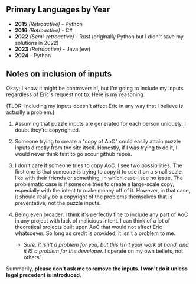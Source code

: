 ## Primary Languages by Year

* **2015** *(Retroactive)* - Python
* **2016** *(Retroactive)* - C#
* **2022** *(Semi-retroactive)* - Rust (originally Python but I didn't save my solutions in 2022)
* **2023** *(Retroactive)* - Java (ew)
* **2024** - Python

## Notes on inclusion of inputs

Okay; I know it might be controversial, but I'm going to include my inputs regardless of Eric's request not to. Here is my reasoning:

(TLDR: Including my inputs doesn't affect Eric in any way that I believe is actually a problem.)

1. Assuming that puzzle inputs are generated for each person uniquely, I doubt they're copyrighted.

2. Someone trying to create a "copy of AoC" could easily attain puzzle inputs directly from the site itself. Honestly, if I was trying to do it, I would never think first to go scour github repos.

3. I don't care if someone tries to copy AoC. I see two possibilities.
   The first one is that someone is trying to copy it to use it on a small scale, like with their friends or something, in which case I see no issue.
   The problematic case is if someone tries to create a large-scale copy, especially with the intent to make money off of it. However, in that case,
   it should really be a copyright of the problems themselves that is preventative, not the puzzle inputs.

4. Being even broader, I think it's perfectly fine to include any part of AoC in any project with lack of malicious intent. I can think of a lot of theoretical projects built upon AoC that would not affect Eric whatsoever.
   So long as credit is provided, it isn't a problem to me.

   * *Sure, it isn't a problem for you, but this isn't your work at hand, and it IS a problem for the developer.* I operate on my own beliefs, not others'.

Summarily, **please don't ask me to remove the inputs. I won't do it unless legal precedent is introduced.**
